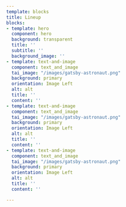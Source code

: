 ```yaml
---
template: blocks
title: Lineup
blocks:
- template: hero
  component: hero
  background: transparent
  title: ''
  subtitle: ''
  background_image: ''
- template: text-and-image
  component: text_and_image
  tai_image: "/images/gatsby-astronaut.png"
  background: primary
  orientation: Image Left
  alt: alt
  title: ''
  content: ''
- template: text-and-image
  component: text_and_image
  tai_image: "/images/gatsby-astronaut.png"
  background: primary
  orientation: Image Left
  alt: alt
  title: ''
  content: ''
- template: text-and-image
  component: text_and_image
  tai_image: "/images/gatsby-astronaut.png"
  background: primary
  orientation: Image Left
  alt: alt
  title: ''
  content: ''

---
```

